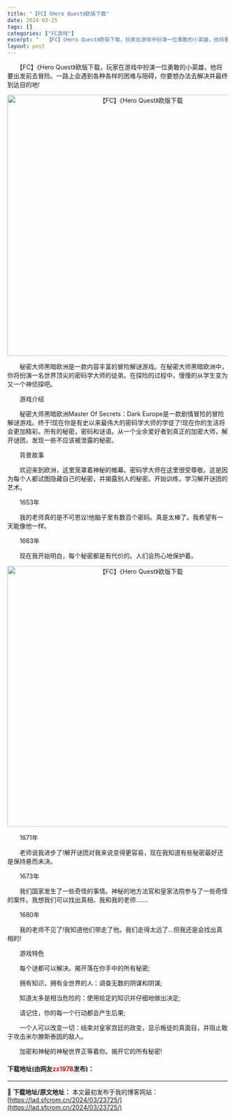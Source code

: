 ```yaml
---
title: "【FC】《Hero Quest》欧版下载"
date: 2024-03-25
tags: []
categories: ["FC游戏"]
excerpt: "　　【FC】《Hero Quest》欧版下载，玩家在游戏中扮演一位勇敢的小英雄，他将要出发前去冒险。一路上会遇到各种各样的困难与阻碍，你要想办法去解决并最终到达目的地! 　　秘密大师黑暗欧洲是一款内容丰富的冒险解谜游戏。在秘密大师黑暗欧洲中，你将扮演一名世界顶尖的密码学大师的徒弟。在探险的过程中，慢&hellip;"
layout: post
---
```


 <p>　　【FC】《Hero Quest》欧版下载，玩家在游戏中扮演一位勇敢的小英雄，他将要出发前去冒险。一路上会遇到各种各样的困难与阻碍，你要想办法去解决并最终到达目的地!</p> <p align="center"><img align="" border="0" src="https://lad.sfcrom.cn/wp-content/uploads/2024/03/20240325_660192bac964a.png" width="596" alt="【FC】《Hero Quest》欧版下载" /></p> <p>　　秘密大师黑暗欧洲是一款内容丰富的冒险解谜游戏。在秘密大师黑暗欧洲中，你将扮演一名世界顶尖的密码学大师的徒弟。在探险的过程中，慢慢的从学生变为又一个神侦探吧。</p> <p>　　游戏介绍</p> <p>　　秘密大师黑暗欧洲Master Of Secrets：Dark Europe是一款剧情冒险的冒险解谜游戏。终于!现在你是有史以来最伟大的密码学大师的学徒了!现在你的生活将会更加精彩。所有的秘密，密码和谜语。从一个业余爱好者到真正的加密大师，解开谜团，发现一些不应该被泄露的秘密。</p> <p>　　背景故事</p> <p>　　欢迎来到欧洲，这里笼罩着神秘的帷幕。密码学大师在这里很受尊敬。这是因为每个人都试图隐藏自己的秘密，并揭露别人的秘密。开始训练，学习解开谜团的艺术。</p> <p>　　1653年</p> <p>　　我的老师真的是不可思议!他脑子里有数百个密码。真是太棒了。我希望有一天能像他一样。</p> <p>　　1663年</p> <p>　　现在我开始明白，每个秘密都是有代价的。人们会热心地保护着。</p> <p align="center"><img align="" border="0" src="https://lad.sfcrom.cn/wp-content/uploads/2024/03/20240325_660192bc441ce.png" width="596" alt="【FC】《Hero Quest》欧版下载" /></p> <p>　　1671年</p> <p>　　老师说我进步了!解开谜团对我来说变得更容易，现在我知道有些秘密最好还是保持悬而未决。</p> <p>　　1673年</p> <p>　　我们国家发生了一些奇怪的事情。神秘的地方法官和皇家法院参与了一些奇怪的案件。我想我们可以找出真相，我和我的老师&hellip;&hellip;.</p> <p>　　1680年</p> <p>　　我的老师不见了!我知道他们带走了他。我们走得太远了&hellip;但我还是会找出真相的!</p> <p>　　游戏特色</p> <p>　　每个谜都可以解决。揭开落在你手中的所有秘密;</p> <p>　　拥有知识，拥有全世界的人：调查无数的阴谋和阴谋;</p> <p>　　知道太多是相当危险的：使用给定的知识并仔细地做出决定;</p> <p>　　请记住，你的每一个行动都会产生后果;</p> <p>　　一个人可以改变一切：结束对皇家宫廷的政变，显示叛徒的真面目，并阻止敢于攻击米尔滕斯泰因的敌人。</p> <p>　　加密和神秘的神秘世界正等着你。揭开它的所有秘密!</p> <p><h4>下载地址(由网友<font color="red">zz1978</font>发布)：</h4></p> 

---
📖 **下载地址/原文地址：** 本文最初发布于我的博客网站：[https://lad.sfcrom.cn/2024/03/23725/](https://lad.sfcrom.cn/2024/03/23725/)
